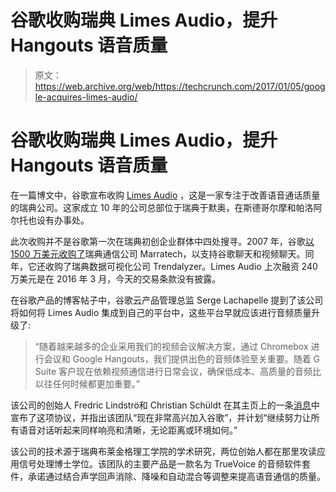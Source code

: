 # 谷歌收购瑞典 Limes Audio，提升 Hangouts 语音质量 

> 原文：<https://web.archive.org/web/https://techcrunch.com/2017/01/05/google-acquires-limes-audio/>

# 谷歌收购瑞典 Limes Audio，提升 Hangouts 语音质量

在一篇博文中，谷歌宣布收购 [Limes Audio](https://web.archive.org/web/20221208072742/http://www.limesaudio.com/index.html) ，这是一家专注于改善语音通话质量的瑞典公司。这家成立 10 年的公司总部位于瑞典于默奥，在斯德哥尔摩和帕洛阿尔托也设有办事处。

此次收购并不是谷歌第一次在瑞典初创企业群体中四处搜寻。2007 年，谷歌[以 1500 万美元收购了](https://web.archive.org/web/20221208072742/https://googleblog.blogspot.com/2007/04/collaborating-with-marratech.html)瑞典通信公司 Marratech，以支持谷歌聊天和视频聊天。同年，它还收购了瑞典数据可视化公司 Trendalyzer。Limes Audio 上次融资 240 万美元是在 2016 年 3 月，今天的交易条款没有披露。

在谷歌产品的博客帖子中，谷歌云产品管理总监 Serge Lachapelle 提到了该公司将如何将 Limes Audio 集成到自己的平台中，这些平台早就应该进行音频质量升级了:

> “随着越来越多的企业采用我们的视频会议解决方案，通过 Chromebox 进行会议和 Google Hangouts，我们提供出色的音频体验至关重要。随着 G Suite 客户现在依赖视频通信进行日常会议，确保低成本、高质量的音频比以往任何时候都更加重要。”

该公司的创始人 Fredric Lindströ和 Christian Schüldt 在其主页上的一条[消息](https://web.archive.org/web/20221208072742/http://www.limesaudio.com/index.html)中宣布了这项协议，并指出该团队“现在非常高兴加入谷歌”，并计划“继续努力让所有语音对话听起来同样响亮和清晰，无论距离或环境如何。”

该公司的技术源于瑞典布莱金格理工学院的学术研究，两位创始人都在那里攻读应用信号处理博士学位。该团队的主要产品是一款名为 TrueVoice 的音频软件套件，承诺通过结合声学回声消除、降噪和自动混合等调整来提高语音通信的质量。